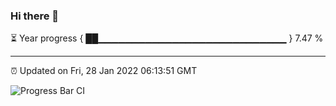 ### Hi there 👋

⏳ Year progress { ██▁▁▁▁▁▁▁▁▁▁▁▁▁▁▁▁▁▁▁▁▁▁▁▁▁▁▁▁ } 7.47 %

---

⏰ Updated on Fri, 28 Jan 2022 06:13:51 GMT

![Progress Bar CI](https://github.com/liununu/liununu/workflows/Progress%20Bar%20CI/badge.svg)
